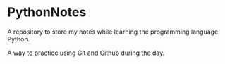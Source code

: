 # PythonNotes

A repository to store my notes while learning the programming language Python.

A way to practice using Git and Github during the day.
